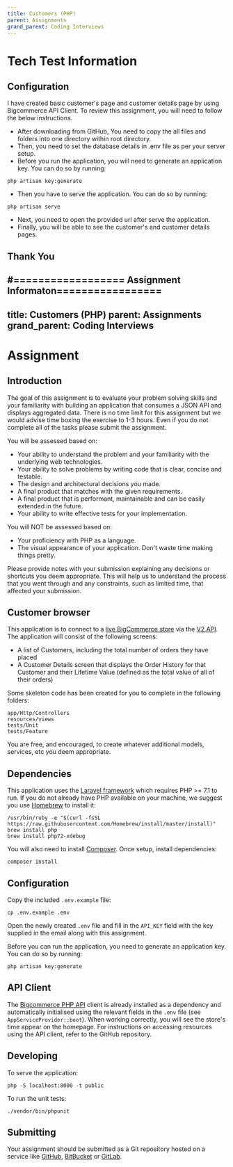 ```yaml
---
title: Customers (PHP)
parent: Assignments
grand_parent: Coding Interviews
---
```

# Tech Test Information

## Configuration
I have created basic customer's page and customer details page by using Bigcommerce API Client. To review this assignment, you will need to follow the below instructions.

  * After downloading from GitHub, You need to copy the all files and folders into one directory within root directory.
  * Then, you need to set the database details in .env file as per your server setup.
  * Before you run the application, you will need to generate an application key. You can do so by running: 
  ``` 
  php artisan key:generate
  ```
  * Then you have to serve the application. You can do so by running:
  ```
  php artisan serve
  ```
  * Next, you need to open the provided url after serve the application.
  * Finally, you will be able to see the customer's and customer details pages.

  ## Thank You


#================== Assignment Informaton=================
---
title: Customers (PHP)
parent: Assignments
grand_parent: Coding Interviews
---
# Assignment

## Introduction

The goal of this assignment is to evaluate your problem solving skills and your familiarity with building an application that consumes a JSON API
and displays aggregated data. There is no time limit for this assignment but we would advise time boxing the exercise
to 1-3 hours. Even if you do not complete all of the tasks please submit the assignment.

You will be assessed based on:
  * Your ability to understand the problem and your familiarity with the underlying web technologies.
  * Your ability to solve problems by writing code that is clear, concise and testable.
  * The design and architectural decisions you made.
  * A final product that matches with the given requirements.
  * A final product that is performant, maintainable and can be easily extended in the future.
  * Your ability to write effective tests for your implementation.
   
You will NOT be assessed based on:
  * Your proficiency with PHP as a language.
  * The visual appearance of your application. Don't waste time making things pretty.

Please provide notes with your submission explaining any decisions or shortcuts you deem appropriate.
This will help us to understand the process that you went through and any constraints, such as limited time, that affected your submission.

## Customer browser

This application is to connect to a [live BigCommerce store](https://store-velgoi8q0k.mybigcommerce.com) via the
[V2 API](https://developer.bigcommerce.com/api/v2/). The application will consist of the following screens:
* A list of Customers, including the total number of orders they have placed
* A Customer Details screen that displays the Order History for that Customer and their Lifetime Value (defined as the
  total value of all of their orders)

Some skeleton code has been created for you to complete in the following folders:
```
app/Http/Controllers
resources/views
tests/Unit
tests/Feature
```

You are free, and encouraged, to create whatever additional models, services, etc you deem appropriate.

## Dependencies
This application uses the [Laravel framework](https://laravel.com/docs/5.6) which requires PHP >= 7.1 to run. If you do
not already have PHP available on your machine, we suggest you use [Homebrew](https://brew.sh/) to install it:
```
/usr/bin/ruby -e "$(curl -fsSL https://raw.githubusercontent.com/Homebrew/install/master/install)"
brew install php
brew install php72-xdebug
```

You will also need to install [Composer](https://getcomposer.org/download/). Once setup, install dependencies:
```
composer install
```

## Configuration
Copy the included `.env.example` file:
```
cp .env.example .env
```

Open the newly created `.env` file and fill in the `API_KEY` field with the key supplied in the email along with this
assignment.

Before you can run the application, you need to generate an application key. You can do so by running:
```
php artisan key:generate
```

## API Client
The [Bigcommerce PHP API](https://github.com/bigcommerce/bigcommerce-api-php) client is already installed as a
dependency and automatically initialised using the relevant fields in the `.env` file (see `AppServiceProvider::boot`).
When working correctly, you will see the store's time appear on the homepage. For instructions on accessing resources
using the API client, refer to the GitHub repository.

## Developing

To serve the application:
```
php -S localhost:8000 -t public
```

To run the unit tests:
```
./vendor/bin/phpunit
```

## Submitting
Your assignment should be submitted as a Git repository hosted on a service like [GitHub](https://github.com),
[BitBucket](https://bitbucket.org/) or [GitLab](https://gitlab.com/).
